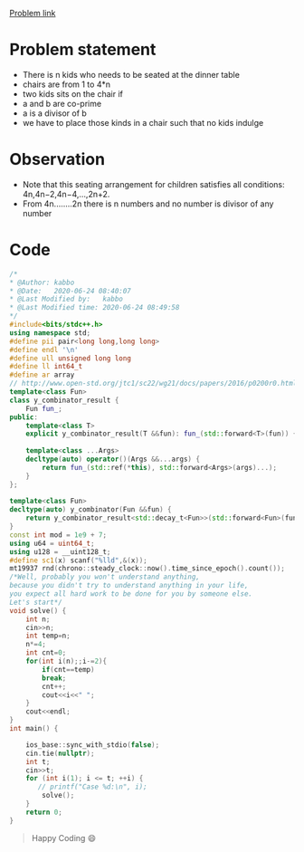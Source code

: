 [Problem link](https://codeforces.com/problemset/problem/1443/A)

# Problem statement
- There is n kids who needs to be seated at the dinner table
- chairs are from 1 to 4*n
- two kids sits on the chair if 
- a and b are co-prime
- a is a divisor of b
- we have to place those kinds in a chair such that no kids indulge

# Observation
- Note that this seating arrangement for children satisfies all conditions: 4n,4n−2,4n−4,…,2n+2.
- From 4n........2n there is n numbers and no number is divisor of any number

# Code
```c++
/*
* @Author: kabbo
* @Date:   2020-06-24 08:40:07
* @Last Modified by:   kabbo
* @Last Modified time: 2020-06-24 08:49:58
*/
#include<bits/stdc++.h>
using namespace std;
#define pii pair<long long,long long>
#define endl '\n'
#define ull unsigned long long
#define ll int64_t
#define ar array
// http://www.open-std.org/jtc1/sc22/wg21/docs/papers/2016/p0200r0.html
template<class Fun>
class y_combinator_result {
    Fun fun_;
public:
    template<class T>
    explicit y_combinator_result(T &&fun): fun_(std::forward<T>(fun)) {}
 
    template<class ...Args>
    decltype(auto) operator()(Args &&...args) {
        return fun_(std::ref(*this), std::forward<Args>(args)...);
    }
};
 
template<class Fun>
decltype(auto) y_combinator(Fun &&fun) {
    return y_combinator_result<std::decay_t<Fun>>(std::forward<Fun>(fun));
}
const int mod = 1e9 + 7;
using u64 = uint64_t;
using u128 = __uint128_t;
#define sc1(x) scanf("%lld",&(x));
mt19937 rnd(chrono::steady_clock::now().time_since_epoch().count());
/*Well, probably you won't understand anything,
because you didn't try to understand anything in your life,
you expect all hard work to be done for you by someone else. 
Let's start*/
void solve() {
    int n;
    cin>>n;
    int temp=n;
    n*=4;
    int cnt=0;
    for(int i(n);;i-=2){
        if(cnt==temp)
        break;
        cnt++;
        cout<<i<<" ";
    }
    cout<<endl;
}
int main() {

    ios_base::sync_with_stdio(false);
    cin.tie(nullptr);
    int t;
    cin>>t;
    for (int i(1); i <= t; ++i) {
       // printf("Case %d:\n", i);
        solve();
    }
    return 0;
}
```
> Happy Coding :smile: